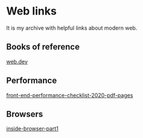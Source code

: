 # Web links

It is my archive with helpful links about modern web.

## Books of reference

[web.dev](https://web.dev)

## Performance

[front-end-performance-checklist-2020-pdf-pages](https://www.smashingmagazine.com/2020/01/front-end-performance-checklist-2020-pdf-pages/)

## Browsers

[inside-browser-part1](https://developers.google.com/web/updates/2018/09/inside-browser-part1)
